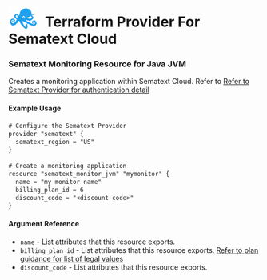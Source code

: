 # <img src="../assets/octi-blue.png" valign="bottom" width="60px"/>**&nbsp;&nbsp;Terraform Provider For Sematext Cloud**


### Sematext Monitoring Resource for Java JVM

Creates a monitoring application within Sematext Cloud. 
Refer to [Refer to Sematext Provider for authentication detail](../index.md) 

#### Example Usage

```hcl
# Configure the Sematext Provider
provider "sematext" {
  sematext_region = "US"
}

# Create a monitoring application
resource "sematext_monitor_jvm" "mymonitor" {
  name = "my monitor name"
  billing_plan_id = 6
  discount_code = "<discount code>"
}
```

#### Argument Reference

* `name` - List attributes that this resource exports.
* `billing_plan_id` - List attributes that this resource exports. [Refer to plan guidance for list of legal values](../guides/plans.md) 
* `discount_code` - List attributes that this resource exports.



